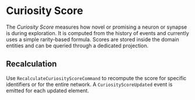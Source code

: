 # Curiosity Score

The *Curiosity Score* measures how novel or promising a neuron or synapse is during exploration. It is computed from the history of events and currently uses a simple rarity-based formula. Scores are stored inside the domain entities and can be queried through a dedicated projection.

## Recalculation

Use `RecalculateCuriosityScoreCommand` to recompute the score for specific identifiers or for the entire network. A `CuriosityScoreUpdated` event is emitted for each updated element.
